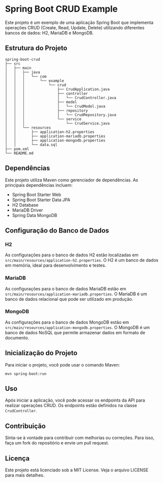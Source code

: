 # Spring Boot CRUD Example

Este projeto é um exemplo de uma aplicação Spring Boot que implementa operações CRUD (Create, Read, Update, Delete) utilizando diferentes bancos de dados: H2, MariaDB e MongoDB.

## Estrutura do Projeto

```
spring-boot-crud
├── src
│   ├── main
│   │   ├── java
│   │   │   └── com
│   │   │       └── example
│   │   │           └── crud
│   │   │               ├── CrudApplication.java
│   │   │               ├── controller
│   │   │               │   └── CrudController.java
│   │   │               ├── model
│   │   │               │   └── CrudModel.java
│   │   │               ├── repository
│   │   │               │   └── CrudRepository.java
│   │   │               └── service
│   │   │                   └── CrudService.java
│   │   └── resources
│   │       ├── application-h2.properties
│   │       ├── application-mariadb.properties
│   │       ├── application-mongodb.properties
│   │       └── data.sql
├── pom.xml
└── README.md
```

## Dependências

Este projeto utiliza Maven como gerenciador de dependências. As principais dependências incluem:

- Spring Boot Starter Web
- Spring Boot Starter Data JPA
- H2 Database
- MariaDB Driver
- Spring Data MongoDB

## Configuração do Banco de Dados

### H2

As configurações para o banco de dados H2 estão localizadas em `src/main/resources/application-h2.properties`. O H2 é um banco de dados em memória, ideal para desenvolvimento e testes.

### MariaDB

As configurações para o banco de dados MariaDB estão em `src/main/resources/application-mariadb.properties`. O MariaDB é um banco de dados relacional que pode ser utilizado em produção.

### MongoDB

As configurações para o banco de dados MongoDB estão em `src/main/resources/application-mongodb.properties`. O MongoDB é um banco de dados NoSQL que permite armazenar dados em formato de documento.

## Inicialização do Projeto

Para iniciar o projeto, você pode usar o comando Maven:

```
mvn spring-boot:run
```

## Uso

Após iniciar a aplicação, você pode acessar os endpoints da API para realizar operações CRUD. Os endpoints estão definidos na classe `CrudController`.

## Contribuição

Sinta-se à vontade para contribuir com melhorias ou correções. Para isso, faça um fork do repositório e envie um pull request.

## Licença

Este projeto está licenciado sob a MIT License. Veja o arquivo LICENSE para mais detalhes.